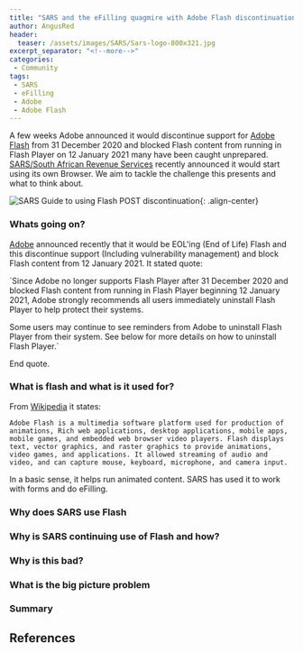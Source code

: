 ```yaml
---
title: "SARS and the eFilling quagmire with Adobe Flash discontinuation"
author: AngusRed
header:
  teaser: /assets/images/SARS/Sars-logo-800x321.jpg
excerpt_separator: "<!--more-->"
categories:
 - Community
tags:
 - SARS
 - eFilling
 - Adobe
 - Adobe Flash
---
```




A few weeks Adobe announced it would discontinue support for [Adobe Flash](https://www.adobe.com/africa/products/flashplayer/end-of-life.html) from 31 December 2020 and blocked Flash content from running in Flash Player on 12 January 2021 many have been caught unprepared. [SARS/South African Revenue Services](https://www.sars.gov.za/Pages/default.aspx) recently announced it would start using its own Browser. We aim to tackle the challenge this presents and what to think about. <!--more-->


![SARS Guide to using Flash POST discontinuation](/assets/images/SARS/Screenshot_3.png){: .align-center}

### Whats going on?
[Adobe](https://www.adobe.com/africa/products/flashplayer/end-of-life.html) announced recently that it would be EOL'ing (End of Life) Flash and this discontinue support (Including vulnerability management) and block Flash content from 12 January 2021. It stated quote:

`Since Adobe no longer supports Flash Player after 31 December 2020 and blocked Flash content from running in Flash Player beginning 12 January 2021, Adobe strongly recommends all users immediately uninstall Flash Player to help protect their systems.  

Some users may continue to see reminders from Adobe to uninstall Flash Player from their system.  See below for more details on how to uninstall Flash Player.`

End quote.

### What is flash and what is it used for?
From [Wikipedia](https://en.wikipedia.org/wiki/Adobe_Flash#:~:text=Adobe%20Flash%20is%20a%20multimedia,%2C%20video%20games%2C%20and%20applications.) it states:

`Adobe Flash is a multimedia software platform used for production of animations, Rich web applications, desktop applications, mobile apps, mobile games, and embedded web browser video players. Flash displays text, vector graphics, and raster graphics to provide animations, video games, and applications. It allowed streaming of audio and video, and can capture mouse, keyboard, microphone, and camera input. ` 

In a basic sense, it helps run animated content. SARS has used it to work with forms and do eFilling. 

### Why does SARS use Flash

### Why is SARS continuing use of Flash and how?

### Why is this bad?

### What is the big picture problem

### Summary

## References



